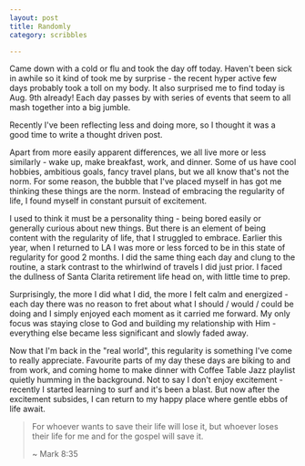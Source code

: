 ```yaml
---
layout: post
title: Randomly
category: scribbles

---
```


Came down with a cold or flu and took the day off today. Haven't been sick in awhile so it kind of took me by surprise - the recent hyper active few days probably took a toll on my body. It also surprised me to find today is Aug. 9th already! Each day passes by with series of events that seem to all mash together into a big jumble.

Recently I've been reflecting less and doing more, so I thought it was a good time to write a thought driven post.

Apart from more easily apparent differences, we all live more or less similarly - wake up, make breakfast, work, and dinner. Some of us have cool hobbies, ambitious goals, fancy travel plans, but we all know that's not the norm. For some reason, the bubble that I've placed myself in has got me thinking these things are the norm. Instead of embracing the regularity of life, I found myself in constant pursuit of excitement.

I used to think it must be a personality thing - being bored easily or generally curious about new things. But there is an element of being content with the regularity of life, that I struggled to embrace. Earlier this year, when I returned to LA I was more or less forced to be in this state of regularity for good 2 months. I did the same thing each day and clung to the routine, a stark contrast to the whirlwind of travels I did just prior. I faced the dullness of Santa Clarita retirement life head on, with little time to prep.

Surprisingly, the more I did what I did, the more I felt calm and energized - each day there was no reason to fret about what I should / would / could be doing and I simply enjoyed each moment as it carried me forward. My only focus was staying close to God and building my relationship with Him - everything else became less significant and slowly faded away.

Now that I'm back in the "real world", this regularity is something I've come to really appreciate. Favourite parts of my day these days are biking to and from work, and coming home to make dinner with Coffee Table Jazz playlist quietly humming in the background. Not to say I don't enjoy excitement - recently I started learning to surf and it's been a blast. But now after the excitement subsides, I can return to my happy place where gentle ebbs of life await.


> For whoever wants to save their life will lose it, but whoever loses their life for me and for the gospel will save it.
>
> ~ Mark 8:35
